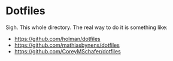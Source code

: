 # Dotfiles

Sigh. This whole directory. The real way to do it is something like: 

 - https://github.com/holman/dotfiles
 - https://github.com/mathiasbynens/dotfiles
 - https://github.com/CoreyMSchafer/dotfiles

